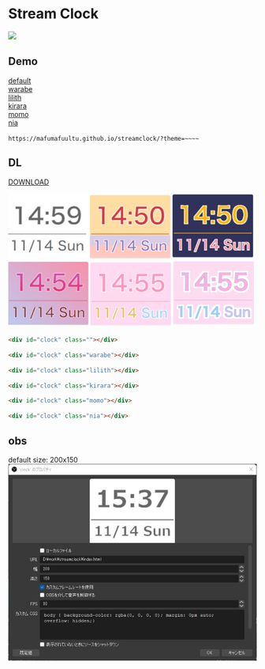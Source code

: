 # Stream Clock

![](https://img.shields.io/static/v1?label=LICENSE&message=MIT&color=blue)


## Demo
[default](https://mafumafuultu.github.io/streamclock/)  
[warabe](https://mafumafuultu.github.io/streamclock/?theme=warabe)  
[lilith](https://mafumafuultu.github.io/streamclock/?theme=lilith)  
[kirara](https://mafumafuultu.github.io/streamclock/?theme=kirara)  
[momo](https://mafumafuultu.github.io/streamclock/?theme=momo)  
[nia](https://mafumafuultu.github.io/streamclock/?theme=nia)  

`https://mafumafuultu.github.io/streamclock/?theme=~~~~`

## DL
[DOWNLOAD](https://github.com/mafumafuultu/streamclock/archive/refs/heads/main.zip)


![](./sample.jpg)

```html
<div id="clock" class=""></div>
```
```html
<div id="clock" class="warabe"></div>
```
```html
<div id="clock" class="lilith"></div>
```
```html
<div id="clock" class="kirara"></div>
```
```html
<div id="clock" class="momo"></div>
```
```html
<div id="clock" class="nia"></div>
```

## obs
default size: 200x150
![](./obs.jpg)